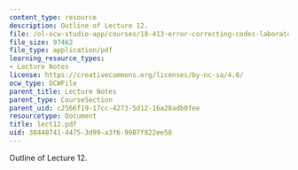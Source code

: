 ```yaml
---
content_type: resource
description: Outline of Lecture 12.
file: /ol-ocw-studio-app/courses/18-413-error-correcting-codes-laboratory-spring-2004/3844874144753d99a3f69907f822ee58_lect12.pdf
file_size: 97462
file_type: application/pdf
learning_resource_types:
- Lecture Notes
license: https://creativecommons.org/licenses/by-nc-sa/4.0/
ocw_type: OCWFile
parent_title: Lecture Notes
parent_type: CourseSection
parent_uid: c2566f19-17cc-4273-5d12-16a28adb0fee
resourcetype: Document
title: lect12.pdf
uid: 38448741-4475-3d99-a3f6-9907f822ee58
---
```

Outline of Lecture 12.